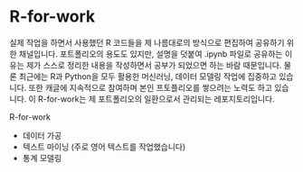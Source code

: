 # R-for-work

실제 작업을 하면서 사용했던 R 코드들을 제 나름대로의 방식으로 편집하여 공유하기 위한 채널입니다. 포트폴리오의 용도도 있지만, 설명을 덧붙여 .ipynb 파일로 공유하는 이유는 제가 스스로 정리한 내용을 작성하면서 공부가 되었으면 하는 바람 때문입니다. 물론 최근에는 R과 Python을 모두 활용한 머신러닝, 데이터 모델링 작업에 집중하고 있습니다. 또한 캐글에 지속적으로 참여하며 본인 프토플리오를 쌓으려는 노력도 하고 있습니다. 이 R-for-work는 제 포트폴리오의 일환으로서 관리되는 레포지토리입니다. 

R-for-work

* 데이터 가공
* 텍스트 마이닝 (주로 영어 텍스트를 작업했습니다) 
* 통계 모델링 
